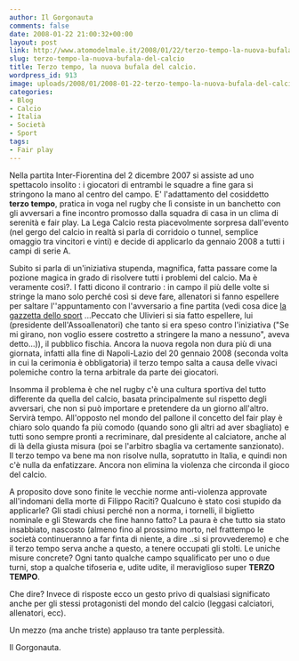 ```yaml
---
author: Il Gorgonauta
comments: false
date: 2008-01-22 21:00:32+00:00
layout: post
link: http://www.atomodelmale.it/2008/01/22/terzo-tempo-la-nuova-bufala-del-calcio/
slug: terzo-tempo-la-nuova-bufala-del-calcio
title: Terzo tempo, la nuova bufala del calcio.
wordpress_id: 913
image: uploads/2008/01/2008-01-22-terzo-tempo-la-nuova-bufala-del-calcio.jpg
categories:
- Blog
- Calcio
- Italia
- Società
- Sport
tags:
- Fair play
---
```


Nella partita Inter-Fiorentina del 2 dicembre 2007 si assiste ad uno spettacolo insolito : i giocatori di entrambi le squadre a fine gara si stringono la mano al centro del campo. E' l'adattamento del cosiddetto **terzo tempo**, pratica in voga nel rugby che lì consiste in un banchetto con gli avversari a fine incontro promosso dalla squadra di casa in un clima di serenità e fair play. La Lega Calcio resta piacevolmente sorpresa dall'evento (nel gergo del calcio in realtà si parla di corridoio o tunnel, semplice omaggio tra vincitori e vinti) e decide di applicarlo da gennaio 2008 a tutti i campi di serie A.

Subito si parla di un'iniziativa stupenda, magnifica, fatta passare come la pozione magica in grado di risolvere tutti i problemi del calcio. Ma è veramente così?. I fatti dicono il contrario : in campo il più delle volte si stringe la mano solo perché così si deve fare, allenatori si fanno espellere per saltare l''appuntamento con l'avversario a fine partita (vedi cosa dice [la gazzetta dello sport](http://www.gazzetta.it/Calcio/Primo_Piano/2008/01_Gennaio/13/terzotempo.shtml) ...Peccato che Ulivieri si sia fatto espellere, lui (presidente dell'Assoallenatori) che tanto si era speso contro l'iniziativa ("Se mi girano, non voglio essere costretto a stringere la mano a nessuno", aveva detto...)), il pubblico fischia. Ancora la nuova regola non dura più di una giornata, infatti alla fine di Napoli-Lazio del 20 gennaio 2008 (seconda volta in cui la cerimonia è obbligatoria) il terzo tempo salta a causa delle vivaci polemiche contro la terna arbitrale da parte dei giocatori.

Insomma il problema è che nel rugby c'è una cultura sportiva del tutto differente da quella del calcio, basata principalmente sul rispetto degli avversari, che non si può importare e pretendere da un giorno all'altro. Servirà tempo. All'opposto nel mondo del pallone il concetto del fair play è chiaro solo quando fa più comodo (quando sono gli altri ad aver sbagliato) e tutti sono sempre pronti a recriminare, dal presidente al calciatore, anche al di là della giusta misura (poi se l'arbitro sbaglia va certamente sanzionato). Il terzo tempo va bene ma non risolve nulla, sopratutto in Italia, e quindi non c'è nulla da enfatizzare. Ancora non elimina la violenza che circonda il gioco del calcio.

A proposito dove sono finite le vecchie norme anti-violenza approvate all'indomani della morte di Filippo Raciti? Qualcuno è stato così stupido da applicarle? Gli stadi chiusi perché non a norma, i tornelli, il biglietto nominale e gli Stewards che fine hanno fatto? La paura è che tutto sia stato insabbiato, nascosto (almeno fino al prossimo morto, nel frattempo le società continueranno a far finta di niente, a dire ..si si provvederemo) e che il terzo tempo serva anche a questo, a tenere occupati gli stolti. Le uniche misure concrete? Ogni tanto qualche campo squalificato per uno o due turni, stop a qualche tifoseria e, udite udite, il meraviglioso super **TERZO TEMPO**.

Che dire? Invece di risposte ecco un gesto privo di qualsiasi significato anche per gli stessi protagonisti del mondo del calcio (leggasi calciatori, allenatori, ecc).

Un mezzo (ma anche triste) applauso tra tante perplessità.

Il Gorgonauta. 

